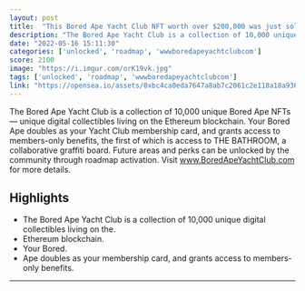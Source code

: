 ```yaml
---
layout: post
title:  "This Bored Ape Yacht Club NFT worth over $200,000 was just sold for $200. (Tax Evasion 101)"
description: "The Bored Ape Yacht Club is a collection of 10,000 unique Bored Ape NFTs— unique digital collectibles living on the Ethereum blockchain. Your Bored Ape doubles as your Yacht Club membership card, and grants access to members-only benefits, the first of which is access to THE BATHROOM, a collaborative graffiti board. Future areas and perks can be unlocked by the community through roadmap activation. Visit www.BoredApeYachtClub.com for more details."
date: "2022-05-16 15:11:30"
categories: ['unlocked', 'roadmap', 'wwwboredapeyachtclubcom']
score: 2100
image: "https://i.imgur.com/orK19vk.jpg"
tags: ['unlocked', 'roadmap', 'wwwboredapeyachtclubcom']
link: "https://opensea.io/assets/0xbc4ca0eda7647a8ab7c2061c2e118a18a936f13d/6462"
---
```


The Bored Ape Yacht Club is a collection of 10,000 unique Bored Ape NFTs— unique digital collectibles living on the Ethereum blockchain. Your Bored Ape doubles as your Yacht Club membership card, and grants access to members-only benefits, the first of which is access to THE BATHROOM, a collaborative graffiti board. Future areas and perks can be unlocked by the community through roadmap activation. Visit www.BoredApeYachtClub.com for more details.

## Highlights

- The Bored Ape Yacht Club is a collection of 10,000 unique digital collectibles living on the.
- Ethereum blockchain.
- Your Bored.
- Ape doubles as your membership card, and grants access to members-only benefits.

---
